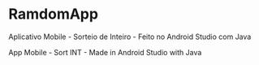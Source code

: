 # RamdomApp
 Aplicativo Mobile - Sorteio de Inteiro - Feito no Android Studio com Java
 
 App Mobile - Sort INT - Made in Android Studio with Java 
